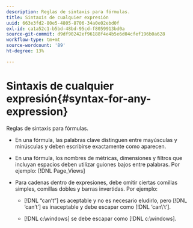 ```yaml
---
description: Reglas de sintaxis para fórmulas.
title: Sintaxis de cualquier expresión
uuid: 663e3fd2-80e5-4805-8706-34a0e02ebd0f
exl-id: ca1a52c1-b5bd-48bd-95cd-f8059913bd0a
source-git-commit: d9df90242ef96188f4e4b5e6d04cfef196b0a628
workflow-type: tm+mt
source-wordcount: '89'
ht-degree: 13%

---
```


# Sintaxis de cualquier expresión{#syntax-for-any-expression}

Reglas de sintaxis para fórmulas.

* En una fórmula, las palabras clave distinguen entre mayúsculas y minúsculas y deben escribirse exactamente como aparecen.
* En una fórmula, los nombres de métricas, dimensiones y filtros que incluyan espacios deben utilizar guiones bajos entre palabras. Por ejemplo: [!DNL Page_Views]
* Para cadenas dentro de expresiones, debe omitir ciertas comillas simples, comillas dobles y barras invertidas. Por ejemplo:

   * [!DNL “can’t”] es aceptable y no es necesario eludirlo, pero  [!DNL ‘can’t’] es inaceptable y debe escapar como  [!DNL ‘can\’t’].

   * [!DNL c:\windows] se debe escapar como  [!DNL c:\\windows].
